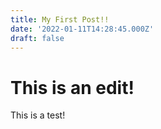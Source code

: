 ```yaml
---
title: My First Post!!
date: '2022-01-11T14:28:45.000Z'
draft: false
---
```


# This is an edit!


This is a test!
